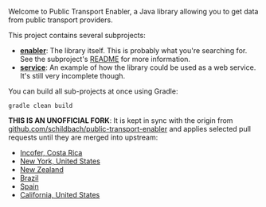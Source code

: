 Welcome to Public Transport Enabler, a Java library allowing you to get data from public transport providers.

This project contains several subprojects:

 * [__enabler__](enabler):
     The library itself. This is probably what you're searching for. See the subproject's [README](enabler/README.md) for more information.
 * [__service__](service):
     An example of how the library could be used as a web service. It's still very incomplete though.

You can build all sub-projects at once using Gradle:

`gradle clean build`

**THIS IS AN UNOFFICIAL FORK**: It is kept in sync with the origin from
[github.com/schildbach/public-transport-enabler](https://github.com/schildbach/public-transport-enabler) and applies selected pull requests until they are merged into upstream:

* [Incofer, Costa Rica](https://github.com/schildbach/public-transport-enabler/pull/146)
* [New York, United States](https://github.com/schildbach/public-transport-enabler/pull/97)
* [New Zealand](https://github.com/schildbach/public-transport-enabler/pull/178)
* [Brazil](https://github.com/schildbach/public-transport-enabler/pull/179)
* [Spain](https://github.com/schildbach/public-transport-enabler/pull/180)
* [California, United States](https://github.com/schildbach/public-transport-enabler/pull/164)
